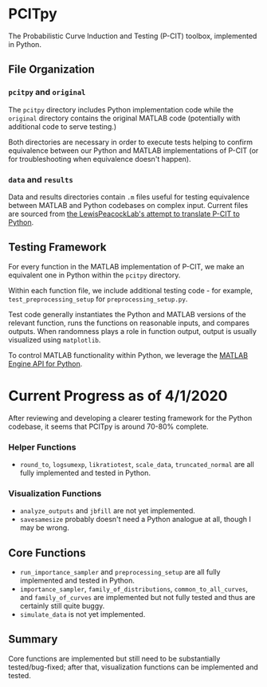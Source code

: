 <!--
marp: true
headingDivider: 2
-->

# PCITpy
The Probabilistic Curve Induction and Testing (P-CIT) toolbox, implemented in Python.

## File Organization

### `pcitpy` and `original`
The `pcitpy` directory includes Python implementation code while the `original` directory contains the original MATLAB code (potentially with additional code to serve testing.)

Both directories are necessary in order to execute tests helping to confirm equivalence between our Python and MATLAB implementations of P-CIT (or for troubleshooting when equivalence doesn't happen).

### `data` and `results`
Data and results directories contain `.m` files useful for testing equivalence between MATLAB and Python codebases on complex input. Current files are sourced from [the LewisPeacockLab's attempt to translate P-CIT to Python](https://github.com/LewisPeacockLab/PCITpy).

## Testing Framework
For every function in the MATLAB implementation of P-CIT, we make an equivalent one in Python within the `pcitpy` directory.

Within each function file, we include additional testing code - for example, `test_preprocessing_setup` for `preprocessing_setup.py`.

Test code generally instantiates the Python and MATLAB versions of the relevant function, runs the functions on reasonable inputs, and compares outputs. When randomness plays a role in function output, output is usually visualized using `matplotlib`. 

To control MATLAB functionality within Python, we leverage the [MATLAB Engine API for Python](https://www.mathworks.com/help/matlab/matlab_external/install-the-matlab-engine-for-python.html).

# Current Progress as of 4/1/2020
After reviewing and developing a clearer testing framework for the Python codebase, it seems that PCITpy is around 70-80% complete.

### Helper Functions
- `round_to`, `logsumexp`, `likratiotest`, `scale_data`, `truncated_normal` are all fully implemented and tested in Python.

### Visualization Functions
- `analyze_outputs` and `jbfill` are not yet implemented.
- `savesamesize` probably doesn't need a Python analogue at all, though I may be wrong.

## Core Functions
- `run_importance_sampler` and `preprocessing_setup` are all fully implemented and tested in Python. 
- `importance_sampler`, `family_of_distributions`, `common_to_all_curves`, and `family_of_curves` are implemented but not fully tested and thus are certainly still quite buggy.
- `simulate_data` is not yet implemented.

## Summary
Core functions are implemented but still need to be substantially tested/bug-fixed; after that, visualization functions can be implemented and tested.
